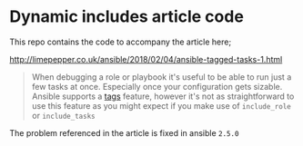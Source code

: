 Dynamic includes article code
=========

This repo contains the code to accompany the article here;

http://limepepper.co.uk/ansible/2018/02/04/ansible-tagged-tasks-1.html


>  When debugging a role or playbook it's useful to be able to run just a
>  few tasks at once. Especially once your configuration gets sizable. Ansible
>  supports a
>  [tags](http://docs.ansible.com/ansible/latest/user_guide/playbooks_tags.html)
>  feature, however it's not as straightforward to use this feature as you might
>  expect if you make use of `include_role` or `include_tasks`
>

The problem referenced in the article is fixed in ansible `2.5.0`
